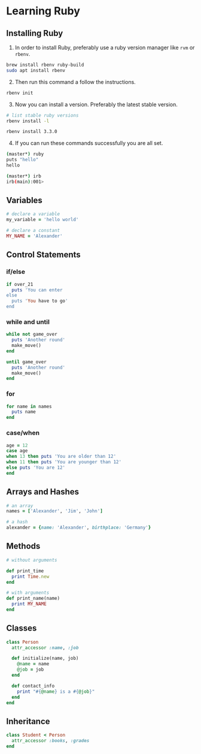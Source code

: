 # Learning Ruby

## Installing Ruby

1. In order to install Ruby, preferably use a ruby version manager like `rvm` or
`rbenv`.

```sh
brew install rbenv ruby-build
sudo apt install rbenv
```

2. Then run this command a follow the instructions.

```sh
rbenv init
```

3. Now you can install a version. Preferably the latest stable version.

```sh
# list stable ruby versions
rbenv install -l

rbenv install 3.3.0
```

4. If you can run these commands successfully you are all set.

```sh
(master*) ruby                                                           
puts "hello"
hello
```

```sh
(master*) irb
irb(main):001> 
```

## Variables

```ruby
# declare a variable
my_variable = 'hello world'

# declare a constant
MY_NAME = 'Alexander'
```

## Control Statements

### if/else

```ruby
if over_21
  puts 'You can enter
else
  puts 'You have to go'
end
```

### while and until

```ruby
while not game_over
  puts 'Another round'
  make_move()
end

until game_over
  puts 'Another round'
  make_move()
end
```

### for

```ruby
for name in names
  puts name
end
```

### case/when

```ruby
age = 12
case age
when 13 then puts 'You are older than 12'
when 11 then puts 'You are younger than 12'
else puts 'You are 12'
end
```

## Arrays and Hashes

```ruby
# an array
names = ['Alexander', 'Jim', 'John']

# a hash
alexander = {name: 'Alexander', birthplace: 'Germany'}
```

## Methods

```ruby
# without arguments

def print_time
  print Time.new
end

# with arguments
def print_name(name)
  print MY_NAME
end
```

## Classes

```ruby
class Person
  attr_accessor :name, :job

  def initialize(name, job)
    @name = name
    @job = job
  end

  def contact_info
    print "#{@name} is a #{@job}"
  end
end
```

## Inheritance

```ruby
class Student < Person
  attr_accessor :books, :grades
end
```